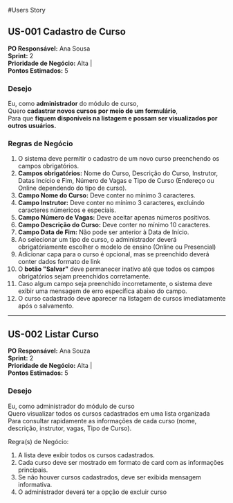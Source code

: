 #Users Story

## US-001 Cadastro de Curso

 **PO Responsável:**  Ana Sousa <br>
 **Sprint:** 2 <br>
 **Prioridade de Negócio:**  Alta | <br>
 **Pontos Estimados:**  5 

### Desejo

Eu, como **administrador** do módulo de curso, <br>
Quero **cadastrar novos cursos por meio de um formulário**, <br>
Para que **fiquem disponíveis na listagem e possam ser visualizados por outros usuários.**

### Regras de Negócio

1.  O sistema deve permitir o cadastro de um novo curso preenchendo os campos obrigatórios.
2.  **Campos obrigatórios:** Nome do Curso, Descrição do Curso, Instrutor, Datas Incício e Fim, Número de Vagas e Tipo de Curso (Endereço ou Online dependendo do tipo de curso).
3.  **Campo Nome do Curso:** Deve conter no mínimo 3 caracteres.
4.  **Campo Instrutor:** Deve conter no mínimo 3 caracteres, excluindo caracteres númericos e especiais.
5.  **Campo Número de Vagas:** Deve aceitar apenas números positivos.
6.  **Campo Descrição do Curso:** Deve conter no mínimo 10 caracteres.
7.  **Campo Data de Fim:** Não pode ser anterior à Data de Início.
8.  Ao selecionar um tipo de curso, o administrador deverá obrigatóriamente escolher o modelo de ensino (Online ou Presencial)
9.  Adicionar capa para o curso é opcional, mas se preenchido deverá conter dados formato de link
10.  O **botão "Salvar"** deve permanecer inativo até que todos os campos obrigatórios sejam preenchidos corretamente.
11. Caso algum campo seja preenchido incorretamente, o sistema deve exibir uma mensagem de erro específica abaixo do campo.
12. O curso cadastrado deve aparecer na listagem de cursos imediatamente após o salvamento.

---

## US-002 Listar Curso

 **PO Responsável:**  Ana Souza <br>
 **Sprint:** 2 <br>
 **Prioridade de Negócio:**  Alta | <br>
 **Pontos Estimados:**  5 

### Desejo

Eu, como administrador do módulo de curso <br>
Quero visualizar todos os cursos cadastrados em uma lista organizada <br>
Para consultar rapidamente as informações de cada curso (nome, descrição, instrutor, vagas, Tipo de Curso).

Regra(s) de Negócio:

1. A lista deve exibir todos os cursos cadastrados.
2. Cada curso deve ser mostrado em formato de card com as informações principais.
3. Se não houver cursos cadastrados, deve ser exibida mensagem informativa.
4. O administrador deverá ter a opção de excluir curso
